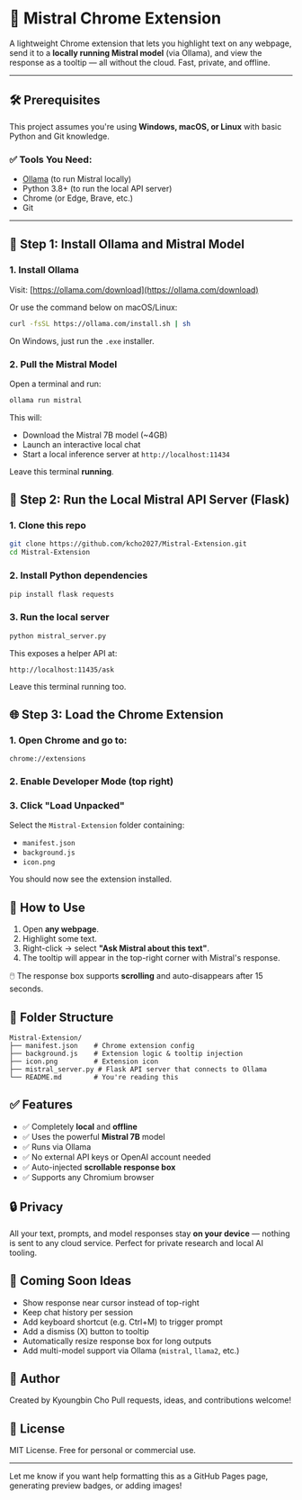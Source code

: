 # 🧠 Mistral Chrome Extension

A lightweight Chrome extension that lets you highlight text on any webpage, send it to a **locally running Mistral model** (via Ollama), and view the response as a tooltip — all without the cloud. Fast, private, and offline.

---

## 🛠️ Prerequisites

This project assumes you're using **Windows, macOS, or Linux** with basic Python and Git knowledge.

### ✅ Tools You Need:

- [Ollama](https://ollama.com) (to run Mistral locally)
- Python 3.8+ (to run the local API server)
- Chrome (or Edge, Brave, etc.)
- Git

---

## 🚀 Step 1: Install Ollama and Mistral Model

### 1. Install Ollama

Visit: [https://ollama.com/download](https://ollama.com/download)

Or use the command below on macOS/Linux:

```bash
curl -fsSL https://ollama.com/install.sh | sh
```

On Windows, just run the `.exe` installer.

### 2. Pull the Mistral Model

Open a terminal and run:

```bash
ollama run mistral
```

This will:

- Download the Mistral 7B model (~4GB)
- Launch an interactive local chat
- Start a local inference server at `http://localhost:11434`

Leave this terminal **running**.

## 🧠 Step 2: Run the Local Mistral API Server (Flask)

### 1. Clone this repo

```bash
git clone https://github.com/kcho2027/Mistral-Extension.git
cd Mistral-Extension
```

### 2. Install Python dependencies

```bash
pip install flask requests
```

### 3. Run the local server

```bash
python mistral_server.py
```

This exposes a helper API at:

```
http://localhost:11435/ask
```

Leave this terminal running too.

## 🌐 Step 3: Load the Chrome Extension

### 1. Open Chrome and go to:

```
chrome://extensions
```

### 2. Enable Developer Mode (top right)

### 3. Click **"Load Unpacked"**

Select the `Mistral-Extension` folder containing:

- `manifest.json`
- `background.js`
- `icon.png`

You should now see the extension installed.

## 🧪 How to Use

1. Open **any webpage**.
2. Highlight some text.
3. Right-click → select **"Ask Mistral about this text"**.
4. The tooltip will appear in the top-right corner with Mistral's response.

🖱️ The response box supports **scrolling** and auto-disappears after 15 seconds.

## 📂 Folder Structure

```
Mistral-Extension/
├── manifest.json    # Chrome extension config
├── background.js    # Extension logic & tooltip injection
├── icon.png         # Extension icon
├── mistral_server.py # Flask API server that connects to Ollama
└── README.md        # You're reading this
```

## ✅ Features

- ✅ Completely **local** and **offline**
- ✅ Uses the powerful **Mistral 7B** model
- ✅ Runs via Ollama
- ✅ No external API keys or OpenAI account needed
- ✅ Auto-injected **scrollable response box**
- ✅ Supports any Chromium browser

## 🔒 Privacy

All your text, prompts, and model responses stay **on your device** — nothing is sent to any cloud service. Perfect for private research and local AI tooling.

## 🧩 Coming Soon Ideas

- Show response near cursor instead of top-right
- Keep chat history per session
- Add keyboard shortcut (e.g. Ctrl+M) to trigger prompt
- Add a dismiss (X) button to tooltip
- Automatically resize response box for long outputs
- Add multi-model support via Ollama (`mistral`, `llama2`, etc.)

## 🙌 Author

Created by Kyoungbin Cho
Pull requests, ideas, and contributions welcome!


## 📜 License

MIT License. Free for personal or commercial use.

---

Let me know if you want help formatting this as a GitHub Pages page, generating preview badges, or adding images!
